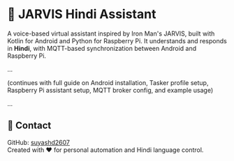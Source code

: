 
# 🤖 JARVIS Hindi Assistant

A voice-based virtual assistant inspired by Iron Man's JARVIS, built with Kotlin for Android and Python for Raspberry Pi. It understands and responds in **Hindi**, with MQTT-based synchronization between Android and Raspberry Pi.

...

(continues with full guide on Android installation, Tasker profile setup, Raspberry Pi assistant setup, MQTT broker config, and example usage)

...

## 📧 Contact

GitHub: [suyashd2607](https://github.com/suyashd2607)  
Created with ❤️ for personal automation and Hindi language control.
